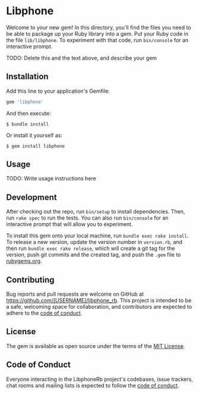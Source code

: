 # Libphone

Welcome to your new gem! In this directory, you'll find the files you need to be able to package up your Ruby library into a gem. Put your Ruby code in the file `lib/libphone`. To experiment with that code, run `bin/console` for an interactive prompt.

TODO: Delete this and the text above, and describe your gem

## Installation

Add this line to your application's Gemfile:

```ruby
gem 'libphone'
```

And then execute:

    $ bundle install

Or install it yourself as:

    $ gem install libphone

## Usage

TODO: Write usage instructions here

## Development

After checking out the repo, run `bin/setup` to install dependencies. Then, run `rake spec` to run the tests. You can also run `bin/console` for an interactive prompt that will allow you to experiment.

To install this gem onto your local machine, run `bundle exec rake install`. To release a new version, update the version number in `version.rb`, and then run `bundle exec rake release`, which will create a git tag for the version, push git commits and the created tag, and push the `.gem` file to [rubygems.org](https://rubygems.org).

## Contributing

Bug reports and pull requests are welcome on GitHub at https://github.com/[USERNAME]/libphone_rb. This project is intended to be a safe, welcoming space for collaboration, and contributors are expected to adhere to the [code of conduct](https://github.com/[USERNAME]/libphone_rb/blob/master/CODE_OF_CONDUCT.md).

## License

The gem is available as open source under the terms of the [MIT License](https://opensource.org/licenses/MIT).

## Code of Conduct

Everyone interacting in the LibphoneRb project's codebases, issue trackers, chat rooms and mailing lists is expected to follow the [code of conduct](https://github.com/[USERNAME]/libphone_rb/blob/master/CODE_OF_CONDUCT.md).
